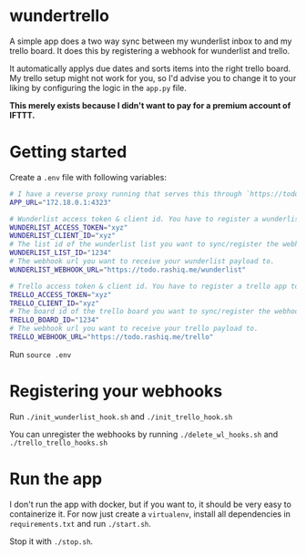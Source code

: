 # wundertrello
A simple app does a two way sync between my wunderlist inbox to and my trello board. 
It does this by registering a webhook for wunderlist and trello.

It automatically applys due dates and sorts items into the right trello board.
My trello setup might not work for you, so I'd advise you to change it to your liking by configuring the logic in the `app.py` file.

**This merely exists because I didn't want to pay for a premium account of IFTTT.**


# Getting started

Create a `.env` file with following variables:

``` sh
# I have a reverse proxy running that serves this through `https://todo.rashiq.me`.
APP_URL="172.18.0.1:4323"

# Wunderlist access token & client id. You have to register a wunderlist app to get those.
WUNDERLIST_ACCESS_TOKEN="xyz"
WUNDERLIST_CLIENT_ID="xyz"
# The list id of the wunderlist list you want to sync/register the webhook for.
WUNDERLIST_LIST_ID="1234"
# The webhook url you want to receive your wunderlist payload to.
WUNDERLIST_WEBHOOK_URL="https://todo.rashiq.me/wunderlist"

# Trello access token & client id. You have to register a trello app to get those.
TRELLO_ACCESS_TOKEN="xyz"
TRELLO_CLIENT_ID="xyz"
# The board id of the trello board you want to sync/register the webhook for.
TRELLO_BOARD_ID="1234"
# The webhook url you want to receive your trello payload to.
TRELLO_WEBHOOK_URL="https://todo.rashiq.me/trello"
```

Run `source .env`

# Registering your webhooks

Run `./init_wunderlist_hook.sh` and `./init_trello_hook.sh`

You can unregister the webhooks by running `./delete_wl_hooks.sh` and `./trello_trello_hooks.sh`

# Run the app

I don't run the app with docker, but if you want to, it should be very easy to containerize it. 
For now just create a `virtualenv`, install all dependencies in `requirements.txt` and run `./start.sh`.

Stop it with `./stop.sh`.
